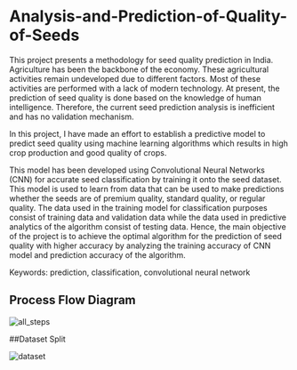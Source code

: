 # Analysis-and-Prediction-of-Quality-of-Seeds

This project presents a methodology for seed quality prediction in India. Agriculture
has been the backbone of the economy. These agricultural activities remain
undeveloped due to different factors. Most of these activities are performed with a
lack of modern technology. At present, the prediction of seed quality is done based on
the knowledge of human intelligence. Therefore, the current seed prediction analysis
is inefficient and has no validation mechanism.

In this project, I have made an effort to establish a predictive model to predict seed
quality using machine learning algorithms which results in high crop production and
good quality of crops.

This model has been developed using Convolutional Neural Networks (CNN) for
accurate seed classification by training it onto the seed dataset. This model is used to
learn from data that can be used to make predictions whether the seeds are of premium
quality, standard quality, or regular quality. The data used in the training model for
classification purposes consist of training data and validation data while the data used
in predictive analytics of the algorithm consist of testing data. Hence, the main
objective of the project is to achieve the optimal algorithm for the prediction of seed
quality with higher accuracy by analyzing the training accuracy of CNN model and
prediction accuracy of the algorithm.

Keywords: prediction, classification, convolutional neural network

## Process Flow Diagram

![all_steps](https://github.com/adnanpatel878/Analysis-and-Prediction-of-Quality-of-Seeds/assets/105789120/0be4cd4b-b52d-41dc-a8c6-224645df127e)


##Dataset Split

![dataset](https://github.com/adnanpatel878/Analysis-and-Prediction-of-Quality-of-Seeds/assets/105789120/a5ec560b-d338-4b69-a59e-2265c5494679)


